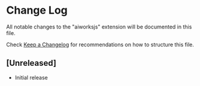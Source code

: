 # Change Log

All notable changes to the "aiworksjs" extension will be documented in this file.

Check [Keep a Changelog](http://keepachangelog.com/) for recommendations on how to structure this file.

## [Unreleased]

- Initial release